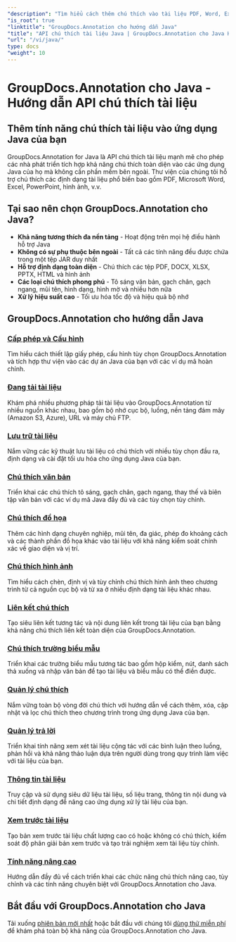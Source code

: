 ```yaml
---
"description": "Tìm hiểu cách thêm chú thích vào tài liệu PDF, Word, Excel và PowerPoint bằng GroupDocs.Annotation for Java API. Hướng dẫn tích hợp từng bước và ví dụ về mã."
"is_root": true
"linktitle": "GroupDocs.Annotation cho hướng dẫn Java"
"title": "API chú thích tài liệu Java | GroupDocs.Annotation cho Java Hướng dẫn & Ví dụ"
"url": "/vi/java/"
type: docs
"weight": 10
---
```


# GroupDocs.Annotation cho Java - Hướng dẫn API chú thích tài liệu

## Thêm tính năng chú thích tài liệu vào ứng dụng Java của bạn

GroupDocs.Annotation for Java là API chú thích tài liệu mạnh mẽ cho phép các nhà phát triển tích hợp khả năng chú thích toàn diện vào các ứng dụng Java của họ mà không cần phần mềm bên ngoài. Thư viện của chúng tôi hỗ trợ chú thích các định dạng tài liệu phổ biến bao gồm PDF, Microsoft Word, Excel, PowerPoint, hình ảnh, v.v.

## Tại sao nên chọn GroupDocs.Annotation cho Java?

- **Khả năng tương thích đa nền tảng** - Hoạt động trên mọi hệ điều hành hỗ trợ Java
- **Không có sự phụ thuộc bên ngoài** - Tất cả các tính năng đều được chứa trong một tệp JAR duy nhất
- **Hỗ trợ định dạng toàn diện** - Chú thích các tệp PDF, DOCX, XLSX, PPTX, HTML và hình ảnh
- **Các loại chú thích phong phú** - Tô sáng văn bản, gạch chân, gạch ngang, mũi tên, hình dạng, hình mờ và nhiều hơn nữa
- **Xử lý hiệu suất cao** - Tối ưu hóa tốc độ và hiệu quả bộ nhớ

## GroupDocs.Annotation cho hướng dẫn Java

### [Cấp phép và Cấu hình](./licensing-and-configuration)
Tìm hiểu cách thiết lập giấy phép, cấu hình tùy chọn GroupDocs.Annotation và tích hợp thư viện vào các dự án Java của bạn với các ví dụ mã hoàn chỉnh.

### [Đang tải tài liệu](./document-loading)
Khám phá nhiều phương pháp tải tài liệu vào GroupDocs.Annotation từ nhiều nguồn khác nhau, bao gồm bộ nhớ cục bộ, luồng, nền tảng đám mây (Amazon S3, Azure), URL và máy chủ FTP.

### [Lưu trữ tài liệu](./document-saving)
Nắm vững các kỹ thuật lưu tài liệu có chú thích với nhiều tùy chọn đầu ra, định dạng và cài đặt tối ưu hóa cho ứng dụng Java của bạn.

### [Chú thích văn bản](./text-annotations)
Triển khai các chú thích tô sáng, gạch chân, gạch ngang, thay thế và biên tập văn bản với các ví dụ mã Java đầy đủ và các tùy chọn tùy chỉnh.

### [Chú thích đồ họa](./graphical-annotations)
Thêm các hình dạng chuyên nghiệp, mũi tên, đa giác, phép đo khoảng cách và các thành phần đồ họa khác vào tài liệu với khả năng kiểm soát chính xác về giao diện và vị trí.

### [Chú thích hình ảnh](./image-annotations)
Tìm hiểu cách chèn, định vị và tùy chỉnh chú thích hình ảnh theo chương trình từ cả nguồn cục bộ và từ xa ở nhiều định dạng tài liệu khác nhau.

### [Liên kết chú thích](./link-annotations)
Tạo siêu liên kết tương tác và nội dung liên kết trong tài liệu của bạn bằng khả năng chú thích liên kết toàn diện của GroupDocs.Annotation.

### [Chú thích trường biểu mẫu](./form-field-annotations)
Triển khai các trường biểu mẫu tương tác bao gồm hộp kiểm, nút, danh sách thả xuống và nhập văn bản để tạo tài liệu và biểu mẫu có thể điền được.

### [Quản lý chú thích](./annotation-management)
Nắm vững toàn bộ vòng đời chú thích với hướng dẫn về cách thêm, xóa, cập nhật và lọc chú thích theo chương trình trong ứng dụng Java của bạn.

### [Quản lý trả lời](./reply-management)
Triển khai tính năng xem xét tài liệu cộng tác với các bình luận theo luồng, phản hồi và khả năng thảo luận dựa trên người dùng trong quy trình làm việc với tài liệu của bạn.

### [Thông tin tài liệu](./document-information)
Truy cập và sử dụng siêu dữ liệu tài liệu, số liệu trang, thông tin nội dung và chi tiết định dạng để nâng cao ứng dụng xử lý tài liệu của bạn.

### [Xem trước tài liệu](./document-preview)
Tạo bản xem trước tài liệu chất lượng cao có hoặc không có chú thích, kiểm soát độ phân giải bản xem trước và tạo trải nghiệm xem tài liệu tùy chỉnh.

### [Tính năng nâng cao](./advanced-features)
Hướng dẫn đầy đủ về cách triển khai các chức năng chú thích nâng cao, tùy chỉnh và các tính năng chuyên biệt với GroupDocs.Annotation cho Java.

## Bắt đầu với GroupDocs.Annotation cho Java

Tải xuống [phiên bản mới nhất](https://releases.groupdocs.com/annotation/java/) hoặc bắt đầu với chúng tôi [dùng thử miễn phí](https://releases.groupdocs.com/annotation/java/) để khám phá toàn bộ khả năng của GroupDocs.Annotation cho Java.